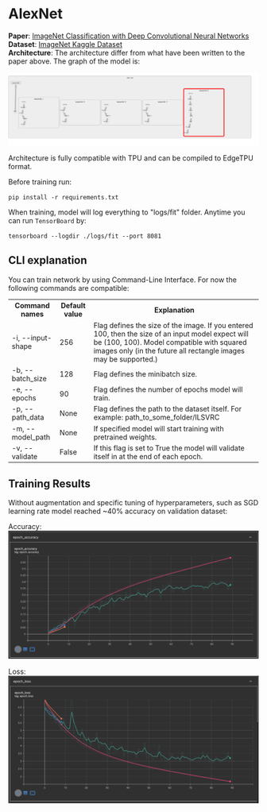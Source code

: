 # AlexNet
**Paper**: [ImageNet Classification with Deep Convolutional Neural Networks](https://proceedings.neurips.cc/paper_files/paper/2012/file/c399862d3b9d6b76c8436e924a68c45b-Paper.pdf)</br>
**Dataset**: [ImageNet Kaggle Dataset](https://www.kaggle.com/competitions/imagenet-object-localization-challenge)</br>
**Architecture**:
The architecture differ from what have been written to the paper above. The graph of the model is:</br>

<img src="./alex_net_architecture.png"/>

Architecture is fully compatible with TPU and can be compiled to EdgeTPU format.

Before training run:
```
pip install -r requirements.txt
```

When training, model will log everything to "logs/fit" folder. Anytime you can run `TensorBoard` by:
```
tensorboard --logdir ./logs/fit --port 8081
```

## CLI explanation

You can train network by using Command-Line Interface. For now the following commands are compatible:</br>
<table>
    <tr>
        <th>Command names</th>
        <th>Default value</th>
        <th>Explanation</th>
    </tr>
    <tr>
        <td>-i, --input-shape</td>
        <td>256</td>
        <td>Flag defines the size of the image. If you entered 100, then the size of an input model expect will be (100, 100). Model compatible with squared images only (in the future all rectangle images may be supported.)</td> 
    </tr>
    <tr>
        <td>-b, --batch_size</td>
        <td>128</td>
        <td>Flag defines the minibatch size.</td> 
    </tr>
    <tr>
        <td>-e, --epochs</td>
        <td>90</td>
        <td>Flag defines the number of epochs model will train.</td> 
    </tr>
    <tr>
        <td>-p, --path_data</td>
        <td>None</td>
        <td>Flag defines the path to the dataset itself. For example: path_to_some_folder/ILSVRC</td> 
    </tr>
    <tr>
        <td>-m, --model_path</td>
        <td>None</td>
        <td>If specified model will start training with pretrained weights.</td> 
    </tr>
    <tr>
        <td>-v, --validate</td>
        <td>False</td>
        <td>If this flag is set to True the model will validate itself in at the end of each epoch.</td> 
    </tr>
</table>

## Training Results

Without augmentation and specific tuning of hyperparameters, such as SGD learning rate model reached ~40% accuracy on validation dataset:

Accuracy:
<img src="accuracy.png"/>

Loss:
<img src="loss.png"/>